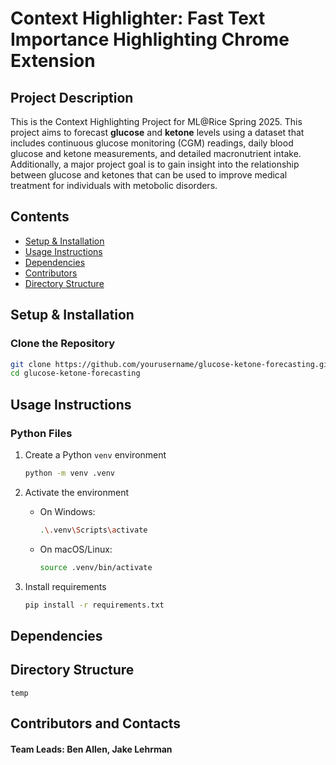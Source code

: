 # Context Highlighter: Fast Text Importance Highlighting Chrome Extension



## Project Description  
This is the Context Highlighting Project for ML@Rice Spring 2025. This project aims to forecast **glucose** and **ketone** levels using a dataset that includes continuous glucose monitoring (CGM) readings, daily blood glucose and ketone measurements, and detailed macronutrient intake. Additionally, a major project goal is to gain insight into the relationship between glucose and ketones that can be used to improve medical treatment for individuals with metobolic disorders.

## Contents
- [Setup & Installation](#setup--installation)  
- [Usage Instructions](#memo-usage-instructions)  
- [Dependencies](#dependencies)
- [Contributors](#contributors)
- [Directory Structure](#directory-structure) 

## Setup & Installation  

### **Clone the Repository**  
```bash
git clone https://github.com/yourusername/glucose-ketone-forecasting.git
cd glucose-ketone-forecasting
```

## Usage Instructions

### Python Files

1. Create a Python `venv` environment

    ```sh
    python -m venv .venv
    ```

2. Activate the environment
   - On Windows:
   
        ```sh
        .\.venv\Scripts\activate
        ```
   - On macOS/Linux:
   
        ```sh
        source .venv/bin/activate
        ```

3. Install requirements

    ```sh
    pip install -r requirements.txt
    ```

## Dependencies



## Directory Structure

```
temp
```


## Contributors and Contacts
#### **Team Leads:** Ben Allen, Jake Lehrman
